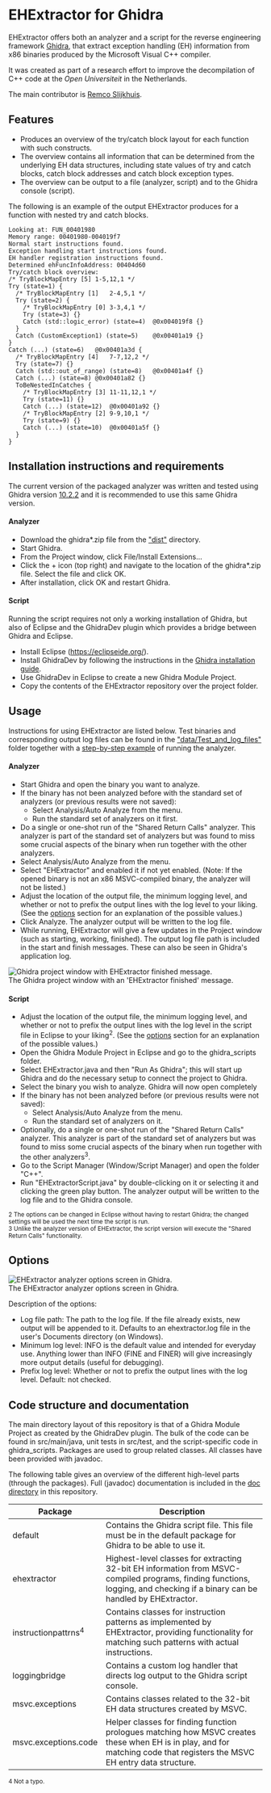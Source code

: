 # EHExtractor for Ghidra

EHExtractor offers both an analyzer and a script for the reverse engineering framework [Ghidra](https://ghidra-sre.org/), that extract exception handling (EH) information from x86 binaries produced by the Microsoft Visual C++ compiler.

It was created as part of a research effort to improve the decompilation of C++ code at the *Open Universiteit* in the Netherlands.

The main contributor is [Remco Slijkhuis](https://github.com/RemcoSlijkhuis).

## Features

* Produces an overview of the try/catch block layout for each function with such constructs.
* The overview contains all information that can be determined from the underlying EH data structures, including state values of try and catch blocks, catch block addresses and catch block exception types.
* The overview can be output to a file (analyzer, script) and to the Ghidra console (script).

The following is an example of the output EHExtractor produces for a function with nested try and catch blocks.

```
Looking at: FUN_00401980
Memory range: 00401980-004019f7
Normal start instructions found.
Exception handling start instructions found.
EH handler registration instructions found.
Determined ehFuncInfoAddress: 00404d60
Try/catch block overview:
/* TryBlockMapEntry [5]	1-5,12,1 */
Try (state=1) {
  /* TryBlockMapEntry [1]	2-4,5,1 */
  Try (state=2) {
    /* TryBlockMapEntry [0]	3-3,4,1 */
    Try (state=3) {}
    Catch (std::logic_error) (state=4)	@0x004019f8 {}
  }
  Catch (CustomException1) (state=5)	@0x00401a19 {}
}
Catch (...) (state=6)	@0x00401a3d {
  /* TryBlockMapEntry [4]	7-7,12,2 */
  Try (state=7) {}
  Catch (std::out_of_range) (state=8)	@0x00401a4f {}
  Catch (...) (state=8)	@0x00401a82 {}
  ToBeNestedInCatches {
    /* TryBlockMapEntry [3]	11-11,12,1 */
    Try (state=11) {}
    Catch (...) (state=12)	@0x00401a92 {}
    /* TryBlockMapEntry [2]	9-9,10,1 */
    Try (state=9) {}
    Catch (...) (state=10)	@0x00401a5f {}
  }
}
```

## Installation instructions and requirements

The current version of the packaged analyzer was written and tested using Ghidra version [10.2.2](https://github.com/NationalSecurityAgency/ghidra/releases/tag/Ghidra_10.2.2_build) and it is recommended to use this same Ghidra version.

#### Analyzer

- Download the ghidra*.zip file from the ["dist"](/dist) directory.
- Start Ghidra.
- From the Project window, click File/Install Extensions...
- Click the + icon (top right) and navigate to the location of the ghidra*.zip file. Select the file and click OK.
- After installation, click OK and restart Ghidra.

#### Script

Running the script requires not only a working installation of Ghidra, but also of Eclipse and the GhidraDev plugin which provides a bridge between Ghidra and Eclipse.

- Install Eclipse (https://eclipseide.org/).
- Install GhidraDev by following the instructions in the [Ghidra installation guide](https://ghidra-sre.org/InstallationGuide.html#Development).
- Use GhidraDev in Eclipse to create a new Ghidra Module Project.
- Copy the contents of the EHExtractor repository over the project folder.


## Usage

Instructions for using EHExtractor are listed below. Test binaries and corresponding output log files can be found in the ["data/Test_and_log_files"](/data/Test_and_log_files) folder together with a [step-by-step example](/data/Test_and_log_files/README.md) of running the analyzer.

#### Analyzer

- Start Ghidra and open the binary you want to analyze.
- If the binary has not been analyzed before with the standard set of analyzers (or previous results were not saved):
	- Select Analysis/Auto Analyze from the menu.
	- Run the standard set of analyzers on it first.
- Do a single or one-shot run of the "Shared Return Calls" analyzer. This analyzer is part of the standard set of analyzers but was found to miss some crucial aspects of the binary when run together with the other analyzers.
- Select Analysis/Auto Analyze from the menu.
- Select "EHExtractor" and enabled it if not yet enabled. (Note: If the opened binary is not an x86 MSVC-compiled binary, the analyzer will not be listed.)
- Adjust the location of the output file, the minimum logging level, and whether or not to prefix the output lines with the log level to your liking. (See the [options](#options) section for an explanation of the possible values.)
- Click Analyze. The analyzer output will be written to the log file.
- While running, EHExtractor will give a few updates in the Project window (such as starting, working, finished). The output log file path is included in the start and finish messages. These can also be seen in Ghidra's application log.

![Ghidra project window with EHExtractor finished message.](data/Images/Project_finished.png)<br>
The Ghidra project window with an 'EHExtractor finished' message.


#### Script
- Adjust  the location of the output file, the minimum logging level, and  whether or not to prefix the output lines with the log level in the script file in Eclipse to your liking<sup>2</sup>. (See the [options](#options) section for an explanation of the possible values.)
- Open the Ghidra Module Project in Eclipse and go to the ghidra_scripts folder.
- Select EHExtractor.java and then "Run As Ghidra"; this will start up Ghidra and do the necessary setup to connect the project to Ghidra.
- Select the binary you wish to analyze. Ghidra will now open completely
- If the binary has not been analyzed before (or previous results were not saved):
	- Select Analysis/Auto Analyze from the menu.
	- Run the standard set of analyzers on it.
- Optionally, do a single or one-shot run of the "Shared Return Calls" analyzer. This analyzer is part of the standard set of analyzers but was found to miss some crucial aspects of the binary when run together with the other analyzers<sup>3</sup>.
- Go to the Script Manager (Window/Script Manager) and open the folder "C++".
- Run "EHExtractorScript.java" by double-clicking on it or selecting it and clicking the green play button. The analyzer output will be written to the log file and to the Ghidra console.

<sup>2 The options can be changed in Eclipse without having to restart Ghidra; the changed settings will be used the next time the script is run.</sup><br>
<sup>3 Unlike the analyzer version of EHExtractor, the script version will execute the "Shared Return Calls" functionality.</sup>

## Options

![EHExtractor analyzer options screen in Ghidra.](data/Images/Options.png)<br>
The EHExtractor analyzer options screen in Ghidra.

Description of the options:
- Log file path: The path to the log file. If the file already exists, new output will be appended to it. Defaults to an ehextractor.log file in the user's Documents directory (on Windows).
- Minimum log level: INFO is the default value and intended for everyday use. Anything lower than INFO (FINE and FINER) will give increasingly more output details (useful for debugging).
- Prefix log level: Whether or not to prefix the output lines with the log level. Default: not checked.

## Code structure and documentation

The main directory layout of this repository is that of a Ghidra Module Project as created by the GhidraDev plugin. The bulk of the code can be found in src/main/java, unit tests in src/test, and the script-specific code in ghidra_scripts. Packages are used to group related classes. All classes have been provided with javadoc.

The following table gives an overview of the different high-level parts (through the packages). Full (javadoc) documentation is included in the [doc directory](/doc) in this repository.

| Package                        | Description                                                                                                                                                                 |
| ------------------------------ | ----------------------------------------------------------------------------------------------------------------------------------------------------------------------------|
| default                        | Contains the Ghidra script file. This file must be in the default package for Ghidra to be able to use it.                                                                  |
| ehextractor                    | Highest-level classes for extracting 32-bit EH information from MSVC-compiled programs, finding functions, logging, and checking if a binary can be handled by EHExtractor. |
| instructionpattrns<sup>4</sup> | Contains classes for instruction patterns as implemented by EHExtractor, providing functionality for matching such patterns with actual instructions.                       |
| loggingbridge                  | Contains a custom log handler that directs log output to the Ghidra script console.                                                                                         |
| msvc.exceptions                | Contains classes related to the 32-bit EH data structures created by MSVC.                                                                                                  |
| msvc.exceptions.code           | Helper classes for finding function prologues matching how MSVC creates these when EH is in play, and for matching code that registers the MSVC EH entry data structure.    |

<sup>4 Not a typo.</sup>


